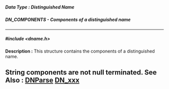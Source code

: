 ##### Data Type : Distinguished Name
##### DN_COMPONENTS - Components of a distinguished name
---
##### #include <dname.h>
**Description :**
This structure contains the components of a distinguished name.  

String components are not null terminated.
**See Also :**
[DNParse](D:/md_files/DNParse.md)
[DN_xxx](D:/md_files/DN_xxx.md)
---
